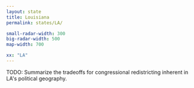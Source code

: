 ```yaml
---
layout: state
title: Louisiana
permalink: states/LA/

small-radar-width: 300
big-radar-width: 500
map-width: 700

xx: "LA"
---
```


TODO: Summarize the tradeoffs for congressional redistricting inherent in LA's political geography.